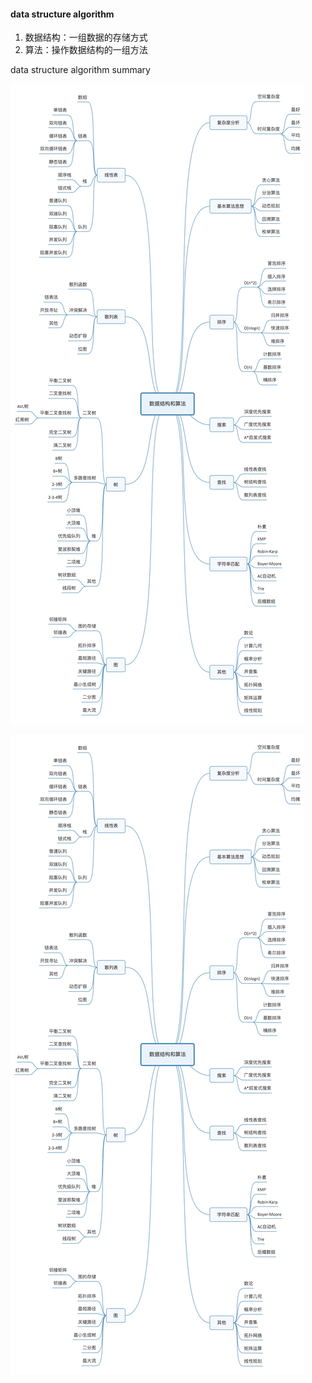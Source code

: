 #### data structure algorithm
1. 数据结构：一组数据的存储方式
2. 算法：操作数据结构的一组方法

data structure algorithm summary

![avatar](https://raw.githubusercontent.com/sunxiongkun/warehouse/master/img/dsa/algorithm-summary-001.jpg)

![avatar](../static/img/algorithm-summary-001.jpg)
